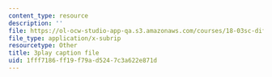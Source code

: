 ```yaml
---
content_type: resource
description: ''
file: https://ol-ocw-studio-app-qa.s3.amazonaws.com/courses/18-03sc-differential-equations-fall-2011/1fff7186ff19f79ad5247c3a622e871d_LbKKzMag5Rc.srt
file_type: application/x-subrip
resourcetype: Other
title: 3play caption file
uid: 1fff7186-ff19-f79a-d524-7c3a622e871d
---
```

